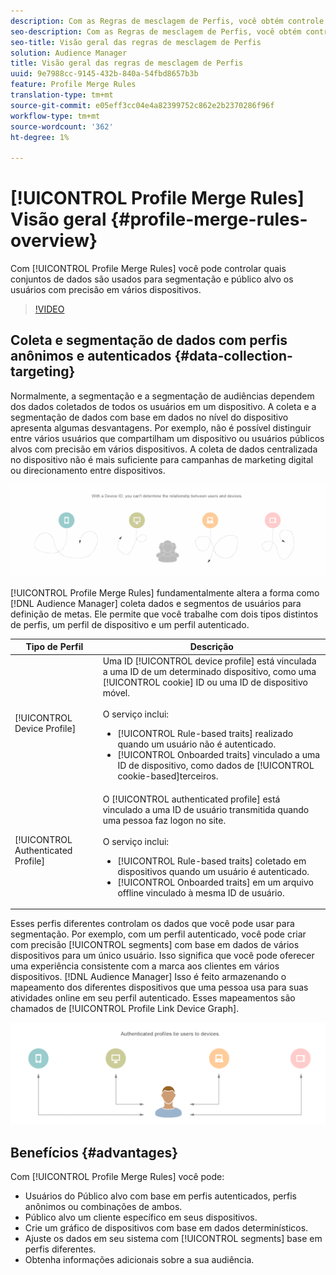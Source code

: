 ```yaml
---
description: Com as Regras de mesclagem de Perfis, você obtém controle sobre os conjuntos de dados usados para segmentação e pode público alvo uma pessoa com precisão em vários dispositivos.
seo-description: Com as Regras de mesclagem de Perfis, você obtém controle sobre os conjuntos de dados usados para segmentação e pode público alvo uma pessoa com precisão em vários dispositivos.
seo-title: Visão geral das regras de mesclagem de Perfis
solution: Audience Manager
title: Visão geral das regras de mesclagem de Perfis
uuid: 9e7988cc-9145-432b-840a-54fbd8657b3b
feature: Profile Merge Rules
translation-type: tm+mt
source-git-commit: e05eff3cc04e4a82399752c862e2b2370286f96f
workflow-type: tm+mt
source-wordcount: '362'
ht-degree: 1%

---
```



# [!UICONTROL Profile Merge Rules] Visão geral {#profile-merge-rules-overview}

Com [!UICONTROL Profile Merge Rules] você pode controlar quais conjuntos de dados são usados para segmentação e público alvo os usuários com precisão em vários dispositivos.

>[!VIDEO](https://video.tv.adobe.com/v/28974)

## Coleta e segmentação de dados com perfis anônimos e autenticados {#data-collection-targeting}

Normalmente, a segmentação e a segmentação de audiências dependem dos dados coletados de todos os usuários em um dispositivo. A coleta e a segmentação de dados com base em dados no nível do dispositivo apresenta algumas desvantagens. Por exemplo, não é possível distinguir entre vários usuários que compartilham um dispositivo ou usuários públicos alvos com precisão em vários dispositivos. A coleta de dados centralizada no dispositivo não é mais suficiente para campanhas de marketing digital ou direcionamento entre dispositivos.

![](assets/unauthenticated2.png)

[!UICONTROL Profile Merge Rules] fundamentalmente altera a forma como [!DNL Audience Manager] coleta dados e segmentos de usuários para definição de metas. Ele permite que você trabalhe com dois tipos distintos de perfis, um perfil de dispositivo e um perfil [](../../reference/visitor-authentication-states.md)autenticado.

| Tipo de Perfil | Descrição |
|---|---|
| [!UICONTROL Device Profile] | Uma ID [!UICONTROL device profile] está vinculada a uma ID de um determinado dispositivo, como uma [!UICONTROL cookie] ID ou uma ID de dispositivo móvel.<br><br> O serviço inclui:<ul><li>[!UICONTROL Rule-based traits] realizado quando um usuário não é autenticado.</li><li>[!UICONTROL Onboarded traits] vinculado a uma ID de dispositivo, como dados de [!UICONTROL cookie-based]terceiros.</li></ul> |
| [!UICONTROL Authenticated Profile] | O [!UICONTROL authenticated profile] está vinculado a uma ID de usuário transmitida quando uma pessoa faz logon no site.<br><br>O serviço inclui:<ul><li>[!UICONTROL Rule-based traits] coletado em dispositivos quando um usuário é autenticado.</li><li>[!UICONTROL Onboarded traits] em um arquivo offline vinculado à mesma ID de usuário.</li></ul> |

Esses perfis diferentes controlam os dados que você pode usar para segmentação. Por exemplo, com um perfil [](../../reference/visitor-authentication-states.md)autenticado, você pode criar com precisão [!UICONTROL segments] com base em dados de vários dispositivos para um único usuário. Isso significa que você pode oferecer uma experiência consistente com a marca aos clientes em vários dispositivos. [!DNL Audience Manager] Isso é feito armazenando o mapeamento dos diferentes dispositivos que uma pessoa usa para suas atividades online em seu perfil [](../../reference/visitor-authentication-states.md)autenticado. Esses mapeamentos são chamados de [!UICONTROL Profile Link Device Graph].

![](assets/authenticated2.png)

## Benefícios {#advantages}

Com [!UICONTROL Profile Merge Rules] você pode:

* Usuários do Público alvo com base em perfis [](../../reference/visitor-authentication-states.md)autenticados, perfis anônimos ou combinações de ambos.
* Público alvo um cliente específico em seus dispositivos.
* Crie um gráfico de dispositivos com base em dados determinísticos.
* Ajuste os dados em seu sistema com [!UICONTROL segments] base em perfis diferentes.
* Obtenha informações adicionais sobre a sua audiência.
